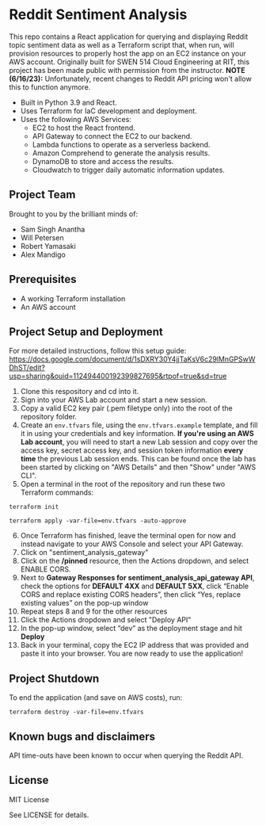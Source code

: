 # Reddit Sentiment Analysis
This repo contains a React application for querying and displaying Reddit topic sentiment data as well as a Terraform script that, when run, will provision resources to properly host the app on an EC2 instance on your AWS account.
Originally built for SWEN 514 Cloud Engineering at RIT, this project has been made public with permission from the instructor.
**NOTE (6/16/23):** Unfortunately, recent changes to Reddit API pricing won't allow this to function anymore.
- Built in Python 3.9 and React.
- Uses Terraform for IaC development and deployment.
- Uses the following AWS Services:
    - EC2 to host the React frontend.
    - API Gateway to connect the EC2 to our backend.
    - Lambda functions to operate as a serverless backend.
    - Amazon Comprehend to generate the analysis results.
    - DynamoDB to store and access the results.
    - Cloudwatch to trigger daily automatic information updates.
  
## Project Team
Brought to you by the brilliant minds of:
- Sam Singh Anantha
- Will Petersen
- Robert Yamasaki
- Alex Mandigo

## Prerequisites
- A working Terraform installation
- An AWS account

## Project Setup and Deployment
For more detailed instructions, follow this setup guide: https://docs.google.com/document/d/1sDXRY30Y4jjTaKsV6c29lMnGPSwWDhST/edit?usp=sharing&ouid=112494400192399827695&rtpof=true&sd=true
1. Clone this respository and cd into it.
2. Sign into your AWS Lab account and start a new session.
3. Copy a valid EC2 key pair (.pem filetype only) into the root of the repository folder.
4. Create an `env.tfvars` file, using the `env.tfvars.example` template, and fill it in using your credentials and key information. **If you're using an AWS Lab account**, you will need to start a new Lab session and copy over the access key, secret access key, and session token information **every time** the previous Lab session ends. This can be found once the lab has been started by clicking on "AWS Details" and then "Show" under "AWS CLI".
5. Open a terminal in the root of the repository and run these two Terraform commands:
```
terraform init
```
```
terraform apply -var-file=env.tfvars -auto-approve
```
6. Once Terraform has finished, leave the terminal open for now and instead navigate to your AWS Console and select your API Gateway.
7. Click on "sentiment_analysis_gateway"
8. Click on the **/pinned** resource, then the Actions dropdown, and select ENABLE CORS.
9. Next to **Gateway Responses for sentiment_analysis_api_gateway API**, check the options for **DEFAULT 4XX** and **DEFAULT 5XX**, click “Enable CORS and replace existing CORS headers”, then click “Yes, replace existing values” on the pop-up window
10. Repeat steps 8 and 9 for the other resources
11. Click the Actions dropdown and select "Deploy API"
12. In the pop-up window, select “dev” as the deployment stage and hit **Deploy**
13. Back in your terminal, copy the EC2 IP address that was provided and paste it into your browser. You are now ready to use the application!

## Project Shutdown
To end the application (and save on AWS costs), run:
```
terraform destroy -var-file=env.tfvars
```

## Known bugs and disclaimers
API time-outs have been known to occur when querying the Reddit API.

## License
MIT License

See LICENSE for details.
